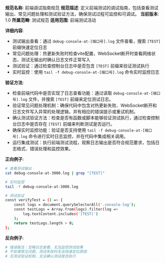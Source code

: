 **规范名称**: 前端调试指南规范
**规范描述**: 定义前端测试的调试指南，包括查看测试输出、常见问题处理和测试验证方法，确保测试过程可监控和可调试。
**当前版本**: 1.0
**所属范畴**: 测试规范
**适用范围**: 前端测试活动

**详细内容**:
- 测试输出查看：通过 `debug-console-at-[端口号].log` 文件查看，搜索 `[TEST]` 前缀快速定位日志
- 常见问题处理：热更新失败时检查vite配置，WebSocket断开时查看网络状态，测试无输出时确认日志文件正常写入
- 测试验证：通过检查控制台日志中是否包含 `[TEST]` 前缀来验证测试执行
- 实时监控：使用 `tail -f debug-console-at-[端口号].log` 命令实时监控日志

**验证方法**:
- 检查前端代码中是否实现了日志查看功能：通过读取 `debug-console-at-[端口号].log` 文件，并搜索 `[TEST]` 前缀来定位测试日志。
- 验证常见问题处理机制：确保代码中包含对热更新失败、WebSocket断开和日志文件写入异常的处理逻辑，并有相应的错误提示或重试机制。
- 确认测试验证方法：检查是否有函数或脚本能够验证测试执行，通过检查控制台日志中是否存在 `[TEST]` 前缀来判断测试是否运行。
- 确保实时监控功能：验证是否支持使用 `tail -f debug-console-at-[端口号].log` 命令进行实时日志监控，并在代码中集成相关调用。
- 运行集成测试：执行前端测试流程，观察日志输出是否符合规范要求，包括日志格式、错误处理和监控效果。


**正向例子**:
```bash
# 查看测试输出
cat debug-console-at-3000.log | grep "[TEST]"

# 实时监控
tail -f debug-console-at-3000.log

# 测试验证
const verifyTest = () => {
    const logs = document.querySelectorAll('.console-log');
    const testLogs = Array.from(logs).filter(log => 
        log.textContent.includes('[TEST]')
    );
    return testLogs.length > 0;
};
```

**反向例子**:
```bash
# 错误做法：忽略日志查看，无法监控测试结果
# 不处理常见问题，测试失败时无法快速定位原因
# 无测试验证机制，无法确认测试是否执行
```